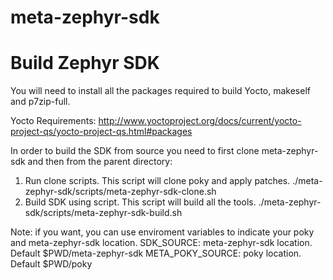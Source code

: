 # meta-zephyr-sdk

Build Zephyr SDK
================

You will need to install all the packages required to build Yocto,
makeself and p7zip-full.

  Yocto Requirements:
    http://www.yoctoproject.org/docs/current/yocto-project-qs/yocto-project-qs.html#packages

In order to build the SDK from source you need to first clone
meta-zephyr-sdk and then from the parent directory:

 1. Run clone scripts. This script will clone poky and apply patches.
    ./meta-zephyr-sdk/scripts/meta-zephyr-sdk-clone.sh
 2. Build SDK using script. This script will build all the tools.
    ./meta-zephyr-sdk/scripts/meta-zephyr-sdk-build.sh

  Note: if you want, you can use enviroment variables to indicate your
  poky and meta-zephyr-sdk location.
    SDK_SOURCE: meta-zephyr-sdk location. Default $PWD/meta-zephyr-sdk
    META_POKY_SOURCE: poky location. Default $PWD/poky
